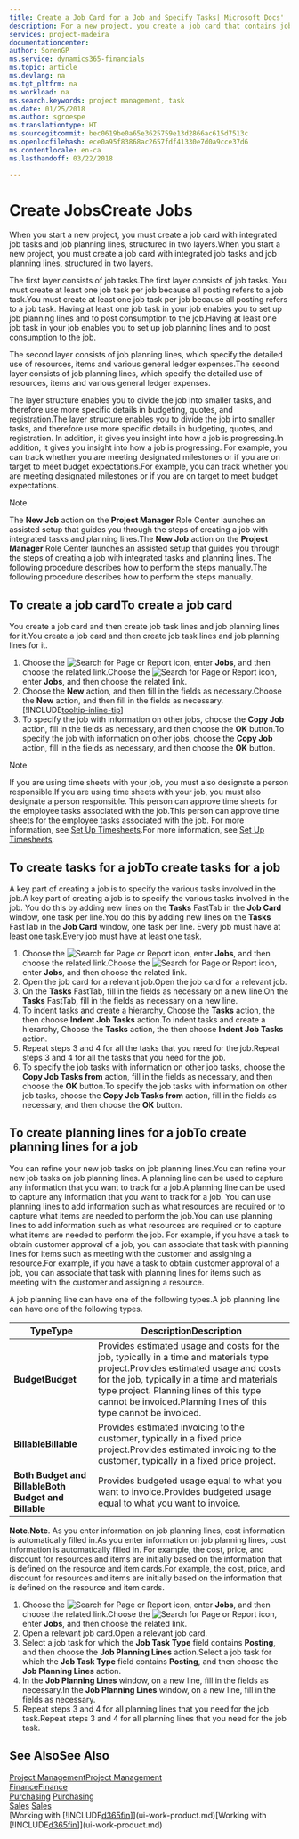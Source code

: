 ```yaml
---
title: Create a Job Card for a Job and Specify Tasks| Microsoft Docs'
description: For a new project, you create a job card that contains job tasks and planning lines, to help you manage progress and budgets.
services: project-madeira
documentationcenter: 
author: SorenGP
ms.service: dynamics365-financials
ms.topic: article
ms.devlang: na
ms.tgt_pltfrm: na
ms.workload: na
ms.search.keywords: project management, task
ms.date: 01/25/2018
ms.author: sgroespe
ms.translationtype: HT
ms.sourcegitcommit: bec0619be0a65e3625759e13d2866ac615d7513c
ms.openlocfilehash: ece0a95f83868ac2657fdf41330e7d0a9cce37d6
ms.contentlocale: en-ca
ms.lasthandoff: 03/22/2018

---
```

# <a name="create-jobs"></a><span data-ttu-id="50837-103">Create Jobs</span><span class="sxs-lookup"><span data-stu-id="50837-103">Create Jobs</span></span>
<span data-ttu-id="50837-104">When you start a new project, you must create a job card with integrated job tasks and job planning lines, structured in two layers.</span><span class="sxs-lookup"><span data-stu-id="50837-104">When you start a new project, you must create a job card with integrated job tasks and job planning lines, structured in two layers.</span></span>  

<span data-ttu-id="50837-105">The first layer consists of job tasks.</span><span class="sxs-lookup"><span data-stu-id="50837-105">The first layer consists of job tasks.</span></span> <span data-ttu-id="50837-106">You must create at least one job task per job because all posting refers to a job task.</span><span class="sxs-lookup"><span data-stu-id="50837-106">You must create at least one job task per job because all posting refers to a job task.</span></span> <span data-ttu-id="50837-107">Having at least one job task in your job enables you to set up job planning lines and to post consumption to the job.</span><span class="sxs-lookup"><span data-stu-id="50837-107">Having at least one job task in your job enables you to set up job planning lines and to post consumption to the job.</span></span>

<span data-ttu-id="50837-108">The second layer consists of job planning lines, which specify the detailed use of resources, items and various general ledger expenses.</span><span class="sxs-lookup"><span data-stu-id="50837-108">The second layer consists of job planning lines, which specify the detailed use of resources, items and various general ledger expenses.</span></span>

<span data-ttu-id="50837-109">The layer structure enables you to divide the job into smaller tasks, and therefore use more specific details in budgeting, quotes, and registration.</span><span class="sxs-lookup"><span data-stu-id="50837-109">The layer structure enables you to divide the job into smaller tasks, and therefore use more specific details in budgeting, quotes, and registration.</span></span> <span data-ttu-id="50837-110">In addition, it gives you insight into how a job is progressing.</span><span class="sxs-lookup"><span data-stu-id="50837-110">In addition, it gives you insight into how a job is progressing.</span></span> <span data-ttu-id="50837-111">For example, you can track whether you are meeting designated milestones or if you are on target to meet budget expectations.</span><span class="sxs-lookup"><span data-stu-id="50837-111">For example, you can track whether you are meeting designated milestones or if you are on target to meet budget expectations.</span></span>

> [!NOTE]  
>   <span data-ttu-id="50837-112">The **New Job** action on the **Project Manager** Role Center launches an assisted setup that guides you through the steps of creating a job with integrated tasks and planning lines.</span><span class="sxs-lookup"><span data-stu-id="50837-112">The **New Job** action on the **Project Manager** Role Center launches an assisted setup that guides you through the steps of creating a job with integrated tasks and planning lines.</span></span> <span data-ttu-id="50837-113">The following procedure describes how to perform the steps manually.</span><span class="sxs-lookup"><span data-stu-id="50837-113">The following procedure describes how to perform the steps manually.</span></span>

## <a name="to-create-a-job-card"></a><span data-ttu-id="50837-114">To create a job card</span><span class="sxs-lookup"><span data-stu-id="50837-114">To create a job card</span></span>
<span data-ttu-id="50837-115">You create a job card and then create job task lines and job planning lines for it.</span><span class="sxs-lookup"><span data-stu-id="50837-115">You create a job card and then create job task lines and job planning lines for it.</span></span>

1. <span data-ttu-id="50837-116">Choose the ![Search for Page or Report](media/ui-search/search_small.png "Search for Page or Report icon") icon, enter **Jobs**, and then choose the related link.</span><span class="sxs-lookup"><span data-stu-id="50837-116">Choose the ![Search for Page or Report](media/ui-search/search_small.png "Search for Page or Report icon") icon, enter **Jobs**, and then choose the related link.</span></span>  
2. <span data-ttu-id="50837-117">Choose the **New** action, and then fill in the fields as necessary.</span><span class="sxs-lookup"><span data-stu-id="50837-117">Choose the **New** action, and then fill in the fields as necessary.</span></span> [!INCLUDE[tooltip-inline-tip](includes/tooltip-inline-tip_md.md)]
3. <span data-ttu-id="50837-118">To specify the job with information on other jobs, choose the **Copy Job** action, fill in the fields as necessary, and then choose the **OK** button.</span><span class="sxs-lookup"><span data-stu-id="50837-118">To specify the job with information on other jobs, choose the **Copy Job** action, fill in the fields as necessary, and then choose the **OK** button.</span></span>

> [!NOTE]  
>   <span data-ttu-id="50837-119">If you are using time sheets with your job, you must also designate a person responsible.</span><span class="sxs-lookup"><span data-stu-id="50837-119">If you are using time sheets with your job, you must also designate a person responsible.</span></span> <span data-ttu-id="50837-120">This person can approve time sheets for the employee tasks associated with the job.</span><span class="sxs-lookup"><span data-stu-id="50837-120">This person can approve time sheets for the employee tasks associated with the job.</span></span> <span data-ttu-id="50837-121">For more information, see [Set Up Timesheets](projects-how-setup-time-sheets.md).</span><span class="sxs-lookup"><span data-stu-id="50837-121">For more information, see [Set Up Timesheets](projects-how-setup-time-sheets.md).</span></span>

## <a name="to-create-tasks-for-a-job"></a><span data-ttu-id="50837-122">To create tasks for a job</span><span class="sxs-lookup"><span data-stu-id="50837-122">To create tasks for a job</span></span>
<span data-ttu-id="50837-123">A key part of creating a job is to specify the various tasks involved in the job.</span><span class="sxs-lookup"><span data-stu-id="50837-123">A key part of creating a job is to specify the various tasks involved in the job.</span></span> <span data-ttu-id="50837-124">You do this by adding new lines on the **Tasks** FastTab in the **Job Card** window, one task per line.</span><span class="sxs-lookup"><span data-stu-id="50837-124">You do this by adding new lines on the **Tasks** FastTab in the **Job Card** window, one task per line.</span></span> <span data-ttu-id="50837-125">Every job must have at least one task.</span><span class="sxs-lookup"><span data-stu-id="50837-125">Every job must have at least one task.</span></span>

1. <span data-ttu-id="50837-126">Choose the ![Search for Page or Report](media/ui-search/search_small.png "Search for Page or Report icon") icon, enter **Jobs**, and then choose the related link.</span><span class="sxs-lookup"><span data-stu-id="50837-126">Choose the ![Search for Page or Report](media/ui-search/search_small.png "Search for Page or Report icon") icon, enter **Jobs**, and then choose the related link.</span></span>
2. <span data-ttu-id="50837-127">Open the job card for a relevant job.</span><span class="sxs-lookup"><span data-stu-id="50837-127">Open the job card for a relevant job.</span></span>
3. <span data-ttu-id="50837-128">On the **Tasks** FastTab, fill in the fields as necessary on a new line.</span><span class="sxs-lookup"><span data-stu-id="50837-128">On the **Tasks** FastTab, fill in the fields as necessary on a new line.</span></span>
4. <span data-ttu-id="50837-129">To indent tasks and create a hierarchy, Choose the **Tasks** action, the then choose **Indent Job Tasks** action.</span><span class="sxs-lookup"><span data-stu-id="50837-129">To indent tasks and create a hierarchy, Choose the **Tasks** action, the then choose **Indent Job Tasks** action.</span></span>
5. <span data-ttu-id="50837-130">Repeat steps 3 and 4 for all the tasks that you need for the job.</span><span class="sxs-lookup"><span data-stu-id="50837-130">Repeat steps 3 and 4 for all the tasks that you need for the job.</span></span>
6. <span data-ttu-id="50837-131">To specify the job tasks with information on other job tasks, choose the **Copy Job Tasks from** action, fill in the fields as necessary, and then choose the **OK** button.</span><span class="sxs-lookup"><span data-stu-id="50837-131">To specify the job tasks with information on other job tasks, choose the **Copy Job Tasks from** action, fill in the fields as necessary, and then choose the **OK** button.</span></span>

## <a name="to-create-planning-lines-for-a-job"></a><span data-ttu-id="50837-132">To create planning lines for a job</span><span class="sxs-lookup"><span data-stu-id="50837-132">To create planning lines for a job</span></span>
<span data-ttu-id="50837-133">You can refine your new job tasks on job planning lines.</span><span class="sxs-lookup"><span data-stu-id="50837-133">You can refine your new job tasks on job planning lines.</span></span> <span data-ttu-id="50837-134">A planning line can be used to capture any information that you want to track for a job.</span><span class="sxs-lookup"><span data-stu-id="50837-134">A planning line can be used to capture any information that you want to track for a job.</span></span> <span data-ttu-id="50837-135">You can use planning lines to add information such as what resources are required or to capture what items are needed to perform the job.</span><span class="sxs-lookup"><span data-stu-id="50837-135">You can use planning lines to add information such as what resources are required or to capture what items are needed to perform the job.</span></span> <span data-ttu-id="50837-136">For example, if you have a task to obtain customer approval of a job, you can associate that task with planning lines for items such as meeting with the customer and assigning a resource.</span><span class="sxs-lookup"><span data-stu-id="50837-136">For example, if you have a task to obtain customer approval of a job, you can associate that task with planning lines for items such as meeting with the customer and assigning a resource.</span></span>  

<span data-ttu-id="50837-137">A job planning line can have one of the following types.</span><span class="sxs-lookup"><span data-stu-id="50837-137">A job planning line can have one of the following types.</span></span>  

| <span data-ttu-id="50837-138">Type</span><span class="sxs-lookup"><span data-stu-id="50837-138">Type</span></span> | <span data-ttu-id="50837-139">Description</span><span class="sxs-lookup"><span data-stu-id="50837-139">Description</span></span> |
| --- | --- |
| <span data-ttu-id="50837-140">**Budget**</span><span class="sxs-lookup"><span data-stu-id="50837-140">**Budget**</span></span> |<span data-ttu-id="50837-141">Provides estimated usage and costs for the job, typically in a time and materials type project.</span><span class="sxs-lookup"><span data-stu-id="50837-141">Provides estimated usage and costs for the job, typically in a time and materials type project.</span></span> <span data-ttu-id="50837-142">Planning lines of this type cannot be invoiced.</span><span class="sxs-lookup"><span data-stu-id="50837-142">Planning lines of this type cannot be invoiced.</span></span> |
| <span data-ttu-id="50837-143">**Billable**</span><span class="sxs-lookup"><span data-stu-id="50837-143">**Billable**</span></span> |<span data-ttu-id="50837-144">Provides estimated invoicing to the customer, typically in a fixed price project.</span><span class="sxs-lookup"><span data-stu-id="50837-144">Provides estimated invoicing to the customer, typically in a fixed price project.</span></span> |
| <span data-ttu-id="50837-145">**Both Budget and Billable**</span><span class="sxs-lookup"><span data-stu-id="50837-145">**Both Budget and Billable**</span></span> |<span data-ttu-id="50837-146">Provides budgeted usage equal to what you want to invoice.</span><span class="sxs-lookup"><span data-stu-id="50837-146">Provides budgeted usage equal to what you want to invoice.</span></span> |

<span data-ttu-id="50837-147">**Note**.</span><span class="sxs-lookup"><span data-stu-id="50837-147">**Note**.</span></span> <span data-ttu-id="50837-148">As you enter information on job planning lines, cost information is automatically filled in.</span><span class="sxs-lookup"><span data-stu-id="50837-148">As you enter information on job planning lines, cost information is automatically filled in.</span></span> <span data-ttu-id="50837-149">For example, the cost, price, and discount for resources and items are initially based on the information that is defined on the resource and item cards.</span><span class="sxs-lookup"><span data-stu-id="50837-149">For example, the cost, price, and discount for resources and items are initially based on the information that is defined on the resource and item cards.</span></span>

1. <span data-ttu-id="50837-150">Choose the ![Search for Page or Report](media/ui-search/search_small.png "Search for Page or Report icon") icon, enter **Jobs**, and then choose the related link.</span><span class="sxs-lookup"><span data-stu-id="50837-150">Choose the ![Search for Page or Report](media/ui-search/search_small.png "Search for Page or Report icon") icon, enter **Jobs**, and then choose the related link.</span></span>
2. <span data-ttu-id="50837-151">Open a relevant job card.</span><span class="sxs-lookup"><span data-stu-id="50837-151">Open a relevant job card.</span></span>
3. <span data-ttu-id="50837-152">Select a job task for which the **Job Task Type** field contains **Posting**, and then choose the **Job Planning Lines** action.</span><span class="sxs-lookup"><span data-stu-id="50837-152">Select a job task for which the **Job Task Type** field contains **Posting**, and then choose the **Job Planning Lines** action.</span></span>  
4. <span data-ttu-id="50837-153">In the **Job Planning Lines** window, on a new line, fill in the fields as necessary.</span><span class="sxs-lookup"><span data-stu-id="50837-153">In the **Job Planning Lines** window, on a new line, fill in the fields as necessary.</span></span>
5. <span data-ttu-id="50837-154">Repeat steps 3 and 4 for all planning lines that you need for the job task.</span><span class="sxs-lookup"><span data-stu-id="50837-154">Repeat steps 3 and 4 for all planning lines that you need for the job task.</span></span>

## <a name="see-also"></a><span data-ttu-id="50837-155">See Also</span><span class="sxs-lookup"><span data-stu-id="50837-155">See Also</span></span>
[<span data-ttu-id="50837-156">Project Management</span><span class="sxs-lookup"><span data-stu-id="50837-156">Project Management</span></span>](projects-manage-projects.md)  
[<span data-ttu-id="50837-157">Finance</span><span class="sxs-lookup"><span data-stu-id="50837-157">Finance</span></span>](finance.md)  
<span data-ttu-id="50837-158">[Purchasing](purchasing-manage-purchasing.md)       </span><span class="sxs-lookup"><span data-stu-id="50837-158">[Purchasing](purchasing-manage-purchasing.md)       </span></span>  
<span data-ttu-id="50837-159">[Sales](sales-manage-sales.md)    </span><span class="sxs-lookup"><span data-stu-id="50837-159">[Sales](sales-manage-sales.md)    </span></span>  
<span data-ttu-id="50837-160">[Working with [!INCLUDE[d365fin](includes/d365fin_md.md)]](ui-work-product.md)</span><span class="sxs-lookup"><span data-stu-id="50837-160">[Working with [!INCLUDE[d365fin](includes/d365fin_md.md)]](ui-work-product.md)</span></span>  

